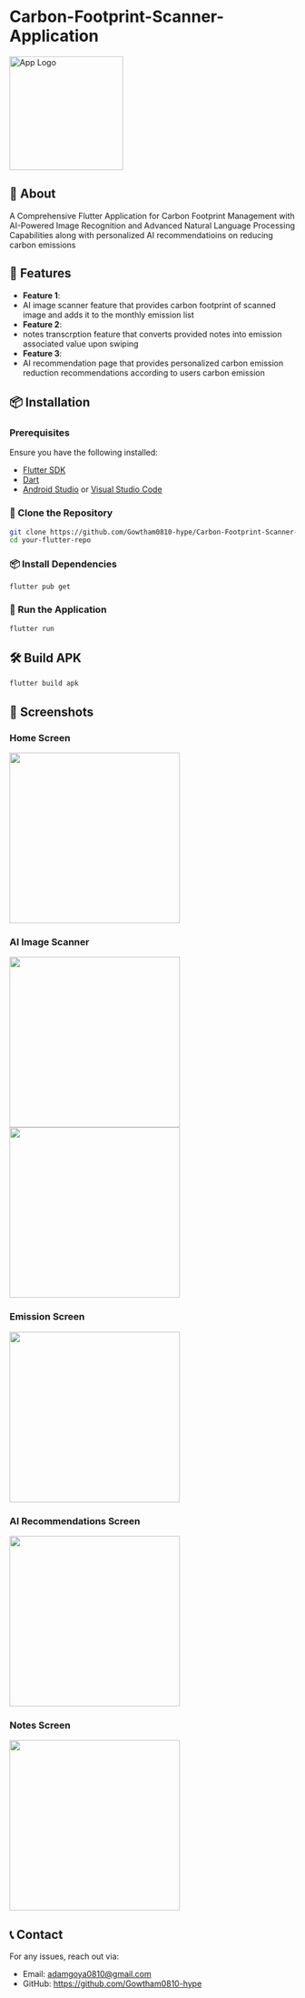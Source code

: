 # Carbon-Footprint-Scanner-Application


<img src="logo.png" alt="App Logo" width="200"/>

## 📌 About

A Comprehensive Flutter Application for Carbon Footprint Management with AI-Powered Image Recognition and Advanced Natural Language Processing Capabilities along with personalized 
AI recommendatioins on reducing carbon emissions

## 🚀 Features

- **Feature 1**:
- AI image scanner feature that provides carbon footprint of scanned image and adds it to the monthly emission list
- **Feature 2**:
- notes transcrption feature that converts provided notes into emission associated value upon swiping
- **Feature 3**:
- AI recommendation page that provides personalized carbon emission reduction recommendations according to users carbon emission




## 📦 Installation

### Prerequisites
Ensure you have the following installed:
- [Flutter SDK](https://flutter.dev/docs/get-started/install)
- [Dart](https://dart.dev/get-dart)
- [Android Studio](https://developer.android.com/studio) or [Visual Studio Code](https://code.visualstudio.com/)

### 🔽 Clone the Repository
```sh
git clone https://github.com/Gowtham0810-hype/Carbon-Footprint-Scanner-Application
cd your-flutter-repo
```

### 📦 Install Dependencies
```sh
flutter pub get
```

### 🏃 Run the Application
```sh
flutter run
```

## 🛠 Build APK
```sh
flutter build apk
```
## 🎨 Screenshots
### Home Screen
<img src="Screenshots/home%20page/Screenshot%202024-11-19%20230251.png" width="300"/>

### AI Image Scanner
<img src="Screenshots/Image%20Scanner/Screenshot%202024-11-19%20230707.png" width="300"/> <img src="Screenshots/Image%20Scanner/Screenshot%202024-11-19%20230729.png" width="300"/>

### Emission Screen
<img src="Screenshots/Add%20Emission/Screenshot%202024-11-19%20230309.png" width="300"/>

### AI Recommendations Screen
<img src="Screenshots/AI%20Recommendation/Screenshot%202024-11-19%20230500.png" width="300"/>

### Notes Screen
<img src="Screenshots/Notes%20Add/Screenshot%202024-11-19%20230618.png" width="300"/><!-- Replace with actual screenshot path -->

## 📞 Contact
For any issues, reach out via:
- Email: adamgoya0810@gmail.com
- GitHub: https://github.com/Gowtham0810-hype

   
